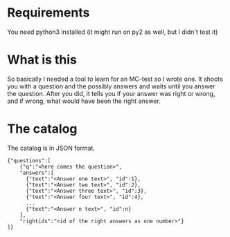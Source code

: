 # Requirements #
You need python3 installed (it might run on py2 as well, but I didn't test it)

# What is this #
So basically I needed a tool to learn for an MC-test so I wrote one. It shoots you with a question and the possibly answers and waits until you answer the question. After you did, it tells you if your answer was right or wrong, and if wrong, what would have been the right answer.

# The catalog #
The catalog is in JSON format.
```
{"questions":[
    {"q":"<here comes the question>",
    "answers":[
      {"text":"<Answer one text>", "id":1},
      {"text":"<Answer two text>", "id":2},
      {"text":"<Answer three text>", "id":3},
      {"text":"<Answer four text>", "id":4},
      ...
      {"text":"<Answer n text>", "id":n}
    ],
    "rightids":"<id of the right answers as one number>"}
]}
```
